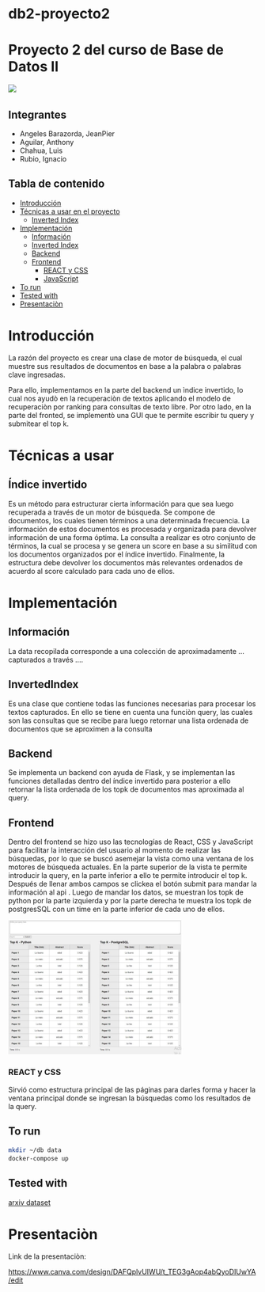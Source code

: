 # db2-proyecto2


# Proyecto 2 del curso de Base de Datos II
<img src="https://upload.wikimedia.org/wikipedia/commons/7/7a/UTEC.jpg" width="200">

## **Integrantes**
* Angeles Barazorda, JeanPier
* Aguilar, Anthony
* Chahua, Luis
* Rubio, Ignacio


## **Tabla de contenido**
* [Introducción](#introducción)
* [Técnicas a usar en el proyecto](#técnicas-a-usar)
  * [Inverted Index](#índice-invertido)
* [Implementación](#implementación)
    * [Información](#información)
    * [Inverted Index](#data-recovery)
    * [Backend](#Backend)
    * [Frontend](#Frontend)
      * [REACT y CSS](#html-y-css)
      * [JavaScript](#javascript)
* [To run](#pruebas)
* [Tested with](#pruebas)
* [Presentaciòn](#pruebas)

# **Introducción**
La razón del proyecto es crear una clase de motor de búsqueda, el cual muestre sus resultados de documentos en base a la palabra o palabras clave ingresadas.       

Para ello, implementamos en la parte del backend un ìndice invertido, lo cual nos ayudò en la recuperaciòn de textos aplicando el modelo de recuperaciòn por ranking para consultas de texto libre. Por otro lado, en la parte del fronted, se implementò una GUI que te permite escribir tu query y submitear el top k.
# **Técnicas a usar**

## **Índice invertido**
Es un método para estructurar cierta información para que sea luego recuperada a través de un motor de búsqueda. Se compone de documentos, los cuales tienen términos a una determinada frecuencia. La información de estos documentos es procesada y organizada para devolver información de una forma óptima. La consulta a realizar es otro conjunto de términos, la cual se procesa y se genera un score en base a su similitud con los documentos organizados por el índice invertido. Finalmente, la estructura debe devolver los documentos más relevantes ordenados de acuerdo al score calculado para cada uno de ellos.

# **Implementación**
## **Información**
La data recopilada corresponde a una colección de aproximadamente ... capturados a través ....

## **InvertedIndex**
Es una clase que contiene todas las funciones necesarias para procesar los textos capturados. En ello se tiene en cuenta una funciòn query, las cuales son las consultas que se recibe para luego retornar una lista ordenada de documentos que se aproximen a la consulta


## **Backend**
Se implementa un backend con ayuda de Flask, y se implementan las funciones detalladas dentro del índice invertido para posterior a ello retornar la lista ordenada de los topk de documentos mas aproximada al query.

## **Frontend**

Dentro del frontend se hizo uso las tecnologías de React, CSS y JavaScript para facilitar la interacción del usuario al momento de realizar las búsquedas, por lo que se buscó asemejar la vista como una ventana de los motores de búsqueda actuales. En la parte superior de la vista te permite introducir la query, en la parte inferior a ello te permite introducir el top k. Después de llenar ambos campos se clickea el botón submit para mandar la información al api . Luego de mandar los datos, se muestran los topk de python por la parte izquierda y por la parte derecha te muestra los topk de postgresSQL con un time en la parte inferior de cada uno de ellos.

<img src="src/topk.jpg" width="350">

### **REACT y CSS**
Sirvió como estructura principal de las páginas para darles forma y hacer la ventana principal donde se ingresan la búsquedas como los resultados de la query.

## To run
```sh
mkdir ~/db data
docker-compose up
```

## Tested with

[arxiv dataset](https://www.kaggle.com/datasets/Cornell-University/arxiv)


# **Presentaciòn**
Link de la presentaciòn:

https://www.canva.com/design/DAFQplvUIWU/t_TEG3gAop4abQyoDIUwYA/edit
